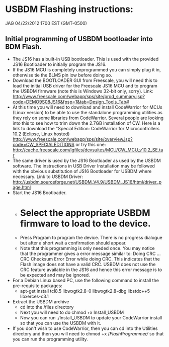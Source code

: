 # USBDM Flashing instructions:

JAG 04/22/2012 1700 EST (GMT-0500)

## Initial programming of USBDM bootloader into BDM Flash.

 * The JS16 has a built-in USB bootloader. This is used with the provided JS16 Bootloader to initially program the JS16.
 * If the JS16 MCU is completely unprogrammed you can simply plug it in, otherwise tie the BLMS pin low before doing so.
 * Download the BOOTLOADER GUI from Freescale, you will need this to load the initial USB driver for the Freescale JS16 MCU and to program the USBDM firmware (note this is Windows 32-bit only, sorry).  Link: http://www.freescale.com/webapp/sps/site/prod_summary.jsp?code=DEMO9S08JS16&fpsp=1&tab=Design_Tools_Tab#
 * At this time you will need to download and install CodeWarrior for MCUs (Linux version) to be able to use the standalone programming utilities as they rely on some libraries from CodeWarrior.  Several people are looking into this to see how to trim down the 2.7GB installation of CW.  Here is a link to download the "Special Edition: CodeWarrior for Microcontrollers 10.2 (Eclipse, Linux hosted) http://www.freescale.com/webapp/sps/site/overview.jsp?code=CW_SPECIALEDITIONS or try this one: http://cache.freescale.com/lgfiles/devsuites/MCU/CW_MCU_v10.2_SE.tar
 * The same driver is used by the JS16 Bootloader as used by the USBDM software. The instructions in USB Driver Installation may be followed with the obvious substitution of JS16 Bootloader for USBDM where necessary. Link to USBDM Driver: http://usbdm.sourceforge.net/USBDM_V4.9/USBDM_JS16/html/driver_page.html
 * Start the JS16 Bootloader.
   * # Select the appropriate USBDM firmware to load to the device.
   * Press Program to program the device. There is no progress dialogue but after a short wait a confirmation should appear.
   * Note that this programming is only needed once. You may notice that the programmer gives a error message similar to:
       Doing CRC ...
       CRC Checksum Error
       Error while doing CRC.
    This indicates that the Flash image does not have a valid CRC. USBDM does not use the CRC feature available in the JS16 and hence this error message is to be expected and may be ignored.
 * For a Debian Linux based PC, use the following command to install the pre-requisite packages: 
   * apt-get install tcl8.5 libwxgtk2.8-0 libwxgtk2.8-dbg libstdc++5 libxerces-c3.1
 * Extract the USBDM archive
   * cd into the /files directory
   * Next you will need to do chmod +x Install_USBDM
   * Now you can run ./Install_USBDM to update your CodeWarrior install so that you can use the USBDM with it.
 * If you don't wish to use CodeWarrior, then you can cd into the Utilities directory and then you will need to chmod +x /*FlashProgrammer/* so that you can run the programming utility.





